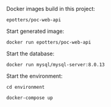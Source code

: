 

Docker images build in this project:

`epotters/poc-web-api`



Start generated image:

`docker run epotters/poc-web-api`


Start the database:

`docker run mysql/mysql-server:8.0.13`


Start the environment:

`cd environment`

`docker-compose up`

